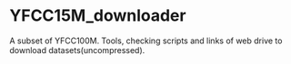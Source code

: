 # YFCC15M_downloader
A subset of YFCC100M. Tools, checking scripts and links of web drive to download datasets(uncompressed).

